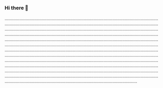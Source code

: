 ### Hi there 👋

...........................................................................................................................................................................................................................................................................................................................................................................................................................................................................................................................................................................................................................................................................................................................................................................................................................................................................................................................................................................................................................................................................................................................................................................................................................................................................................................................................................................................................................................................................................................................................................................................................................................................